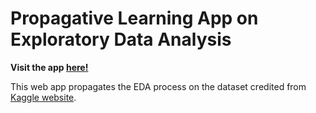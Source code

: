 # Propagative Learning App on Exploratory Data Analysis
**Visit the app [here!](https://share.streamlit.io/jiatong001/streamlit-datareview/main/app.py)**

This web app propagates the EDA process on the dataset credited from [Kaggle website](https://www.kaggle.com/gpreda/covid19-tweets).
